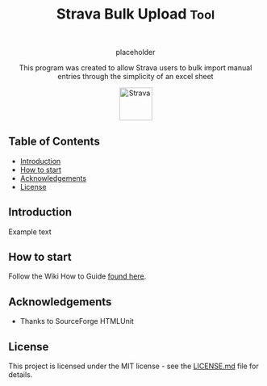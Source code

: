 <h1 align="center"> Strava Bulk Upload <small>Tool</small> </h1> <br>
<p align="center">
    placeholder
</p>

<p align="center">
  This program was created to allow Strava users to bulk import manual entries through the simplicity of an excel sheet
</p>

<p align="center">
  <a href="http://strava.com/">
    <img alt="Strava" title="Strava" src="http://road.cc/sites/default/files/styles/main_width/public/strava-logo-2016.png?itok=J211muWN" height="65">  
  </a>
</p>

## Table of Contents

- [Introduction](#introduction)
- [How to start](#how-to-start)
- [Acknowledgements](#acknowledgements)
- [License](#license)

## Introduction
Example text

## How to start
Follow the Wiki How to Guide [found here](https://github.com/j10max-git/Strava-Bulk-Upload/wiki).

## Acknowledgements
- Thanks to SourceForge HTMLUnit

## License
This project is licensed under the MIT license - see the [LICENSE.md](LICENSE.md) file for details.
